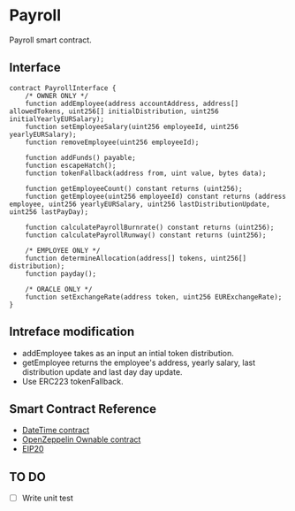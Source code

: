 # Payroll
Payroll smart contract.
## Interface
```
contract PayrollInterface {
    /* OWNER ONLY */
    function addEmployee(address accountAddress, address[] allowedTokens, uint256[] initialDistribution, uint256 initialYearlyEURSalary);
    function setEmployeeSalary(uint256 employeeId, uint256 yearlyEURSalary);
    function removeEmployee(uint256 employeeId);

    function addFunds() payable;
    function escapeHatch();
    function tokenFallback(address from, uint value, bytes data);

    function getEmployeeCount() constant returns (uint256);
    function getEmployee(uint256 employeeId) constant returns (address employee, uint256 yearlyEURSalary, uint256 lastDistributionUpdate, uint256 lastPayDay);

    function calculatePayrollBurnrate() constant returns (uint256);
    function calculatePayrollRunway() constant returns (uint256);

    /* EMPLOYEE ONLY */
    function determineAllocation(address[] tokens, uint256[] distribution);
    function payday();

    /* ORACLE ONLY */
    function setExchangeRate(address token, uint256 EURExchangeRate);
}
```
## Intreface modification
- addEmployee takes as an input an intial token distribution.
- getEmployee returns the employee's address, yearly salary, last distribution update and last day day update.
- Use ERC223 tokenFallback.
## Smart Contract Reference
- [DateTime contract](https://github.com/pipermerriam/ethereum-datetime)
- [OpenZeppelin Ownable contract](https://github.com/OpenZeppelin/zeppelin-solidity/blob/master/contracts/ownership/Ownable.sol)
- [EIP20](https://github.com/ConsenSys/Tokens/blob/master/contracts/eip20/EIP20.sol)
## TO DO
- [ ] Write unit test
